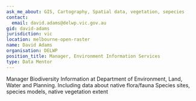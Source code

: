 ```yaml
---
ask_me_about: GIS, Cartography, Spatial data, vegetation, sepecies
contact:
  email: david.adams@delwp.vic.gov.au
gid: david-adams
jurisdiction: vic
location: melbourne-open-raster
name: David Adams
organisation: DELWP
position_title: Manager, Environment Information Services
type: Data Mentor
---
```


Manager Biodiversity Information at Department of Environment, Land, Water and Planning. Including data about native flora/fauna Species sites, species models, native vegetation extent